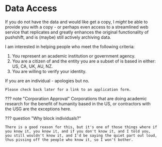# Data Access

If you do not have the data and would like get a copy, I *might* be able to provide you with a copy - or perhaps even access to a streamlined web service that replicates and greatly enhances the original functionality of pushshift, and is (maybe) still actively archiving data.

I am interested in helping people who meet the following criteria:

1. You represent an academic institution or government agency.
2. You are a citizen of and the entity you are a subset of is based in either: US, CA, UK, AU, NZ.
3. You are willing to verify your identity.

If you are an individual - apologies but no.

`Please check back later for a link to an application form.`

??? note "Corporation Approval"
    Corporations that are doing academic research for the benefit of humanity based in the US, or contractors with the USG are the exceptions here.

??? question "Why block individuals?"

    There is a good reason for this, but it's one of those things where if you know it, you know it, and if you don't know it, and I told you, you still wouldn't know it, and I'd be saying the quiet part out loud, thus pissing off the people who know it, so I won't bother.


<!--
With that said, I expect some OSINT skids, creepy exs, and IRA schmucks might still apply pretending to be someone they aren't, so I implemented a deterrence mechanism to discourage adversarial or malicious actors.

Some of you may "test this deterrence mechanism", but it's a sacrifice I am willing to make.
-->
